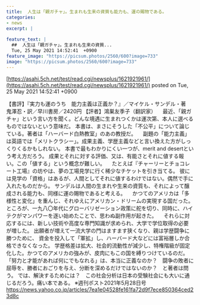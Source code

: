 ```yaml
---
title:  人生は「親ガチャ」。生まれも生来の資質も能力も、運の賜物である。  
categories:
- news
excerpt: |
  
feature_text: |
  ##  人生は「親ガチャ」。生まれも生来の資質...
  Tue, 25 May 2021 14:52:41  +0900
feature_image: "https://picsum.photos/2560/600?image=733"
image: "https://picsum.photos/2560/600?image=733"
---
```


[https://asahi.5ch.net/test/read.cgi/newsplus/1621921961/](https://asahi.5ch.net/test/read.cgi/newsplus/1621921961/)
posted on Tue, 25 May 2021 14:52:41  +0900

<!--more-->

【書評】『実力も運のうち　能力主義は正義か？』／マイケル・サンデル・著　鬼澤忍・訳／早川書房／2420円 【評者】鴻巣友季子（翻訳家） 　最近、「親ガチャ」という言い方を聞く。どんな境遇に生まれつくかは運次第、本人に選べるものではないという意味だ。 本書は、まさにそうした「不公平」について論じている。著者は「ハーバード白熱教室」のあの教授だ。 　副題の「能力主義」は英語では「メリトクラシー」。成果主義、学歴主義などと言い換えた方がしっくりくるかもしれない。 本書で最もわかりにくい一つが、merit and desertという考え方だろう。 成果とそれに対する評価、又は、有能さとそれに値する報い。この「値する」という概念が難しい。 　たとえば『チャーリーとチョコレート工場』の坊やは、夢の工場見学に行く稀少なチケットを引き当てる。 彼には見学の「資格」はあるが、人間としてそれに値するわけではない。偶然で手に入れたものだから。 サンデルは人間の生まれや生来の資質も、それによって醸成される能力も、同様に運の賜物であると考える。 　かつてのアメリカは「多様性と変化」を重んじ、それゆえにアメリカン・ドリームの実現する国だった。 ところが、一九八〇年代にグローバリゼーション政策に舵を切り、同時に、ハイテクがマンパワーを逐い始めたことで、思わぬ副作用が起きた。 　それらに対応するには、新しい技術や高度な専門知識が求められ、大学で学位取得の必要が増した。 出願者が増えて一流大学の門はますます狭くなり、親は学歴闘争に勝つために、 資金を投入して「軍拡」し、ハーバード大などには富裕層しか合格できなくなった。 学歴格差は拡大、社会的流動性が減少し、特権階級が固定化した。かつてのアメリカの強みが、皮肉にもこの国を縛りつけているのだ。 「努力と才能があれば何にでもなれる」は、本当に正義なのか？　闘争の敗者に屈辱を、勝者におごりを与え、分断を深めるだけではないのか？　と著者は問う。 では、解決するためには？　この社会分析は日本の受験社会にも大いに通じるだろう。痛い本である。 ※週刊ポスト2021年5月28日号 https://news.yahoo.co.jp/articles/7ea1e04528fe161fa72d9f7ece850364ced23d8c

